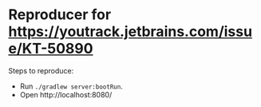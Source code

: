 # Reproducer for https://youtrack.jetbrains.com/issue/KT-50890

Steps to reproduce:

- Run `./gradlew server:bootRun`.
- Open http://localhost:8080/
